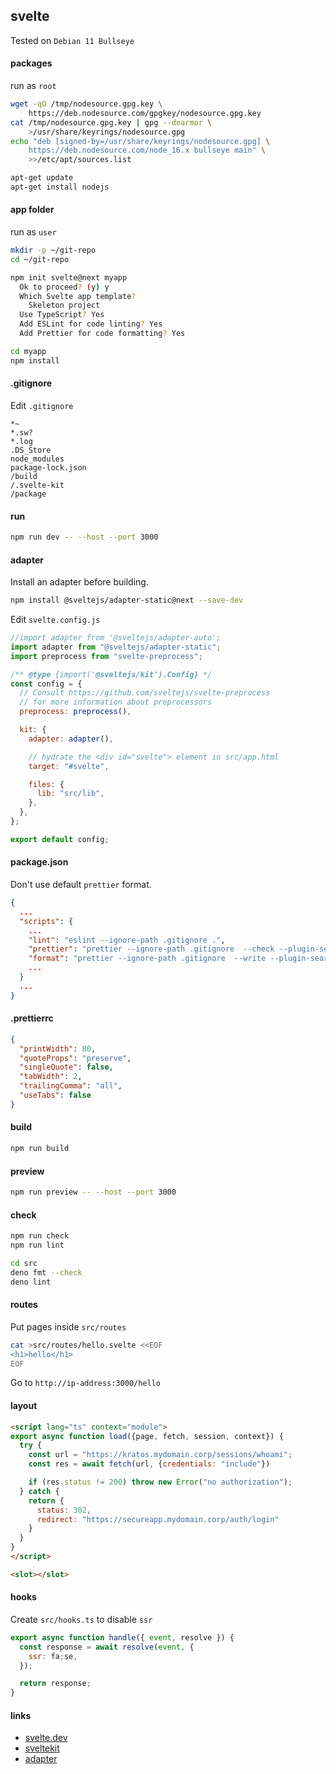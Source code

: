 ## svelte

Tested on `Debian 11 Bullseye`

#### packages

run as `root`

```bash
wget -qO /tmp/nodesource.gpg.key \
    https://deb.nodesource.com/gpgkey/nodesource.gpg.key
cat /tmp/nodesource.gpg.key | gpg --dearmor \
    >/usr/share/keyrings/nodesource.gpg
echo "deb [signed-by=/usr/share/keyrings/nodesource.gpg] \
    https://deb.nodesource.com/node_16.x bullseye main" \
    >>/etc/apt/sources.list

apt-get update
apt-get install nodejs
```

#### app folder

run as `user`

```bash
mkdir -p ~/git-repo
cd ~/git-repo

npm init svelte@next myapp
  Ok to proceed? (y) y
  Which Svelte app template?
    Skeleton project
  Use TypeScript? Yes
  Add ESLint for code linting? Yes
  Add Prettier for code formatting? Yes

cd myapp
npm install
```

#### .gitignore

Edit `.gitignore`

```config
*~
*.sw?
*.log
.DS_Store
node_modules
package-lock.json
/build
/.svelte-kit
/package
```

#### run

```bash
npm run dev -- --host --port 3000
```

#### adapter

Install an adapter before building.

```bash
npm install @sveltejs/adapter-static@next --save-dev
```

Edit `svelte.config.js`

```javascript
//import adapter from '@sveltejs/adapter-auto';
import adapter from "@sveltejs/adapter-static";
import preprocess from "svelte-preprocess";

/** @type {import('@sveltejs/kit').Config} */
const config = {
  // Consult https://github.com/sveltejs/svelte-preprocess
  // for more information about preprocessors
  preprocess: preprocess(),

  kit: {
    adapter: adapter(),

    // hydrate the <div id="svelte"> element in src/app.html
    target: "#svelte",

    files: {
      lib: "src/lib",
    },
  },
};

export default config;
```

#### package.json

Don't use default `prettier` format.

```json
{
  ...
  "scripts": {
    ...
    "lint": "eslint --ignore-path .gitignore .",
    "prettier": "prettier --ignore-path .gitignore  --check --plugin-search-dir=. .",
    "format": "prettier --ignore-path .gitignore  --write --plugin-search-dir=. .",
    ...
  }
  ...
}
```

#### .prettierrc

```json
{
  "printWidth": 80,
  "quoteProps": "preserve",
  "singleQuote": false,
  "tabWidth": 2,
  "trailingComma": "all",
  "useTabs": false
}
```

#### build

```bash
npm run build
```

#### preview

```bash
npm run preview -- --host --port 3000
```

#### check

```bash
npm run check
npm run lint
```

```bash
cd src
deno fmt --check
deno lint
```

#### routes

Put pages inside `src/routes`

```bash
cat >src/routes/hello.svelte <<EOF
<h1>hello</h1>
EOF
```

Go to `http://ip-address:3000/hello`

#### layout

```html
<script lang="ts" context="module">
export async function load({page, fetch, session, context}) {
  try {
    const url = "https://kratos.mydomain.corp/sessions/whoami";
    const res = await fetch(url, {credentials: "include"})

    if (res.status != 200) throw new Error("no authorization");
  } catch {
    return {
      status: 302,
      redirect: "https://secureapp.mydomain.corp/auth/login"
    }
  }
}
</script>

<slot></slot>
```

#### hooks

Create `src/hooks.ts` to disable `ssr`

```javascript
export async function handle({ event, resolve }) {
  const response = await resolve(event, {
    ssr: fa;se,
  });

  return response;
}
```

#### links

- [svelte.dev](https://svelte.dev/)
- [sveltekit](https://kit.svelte.dev/)
- [adapter](https://kit.svelte.dev/docs#adapters)
